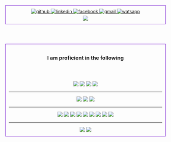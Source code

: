 <div>
<div align="center" style="padding: 10px; border:1px solid #6600cc">
<a href="https://github.com/Moniruzzaman-Md" target="_blank">
<img src=https://img.shields.io/badge/github-%2324292e.svg?&style=for-the-badge&logo=github&logoColor=white alt=github style="margin-bottom: 5px;" />
</a>

<a href="https://www.linkedin.com/in/md-moniruzzaman-012bb2168" target="_blank">
<img src=https://img.shields.io/badge/linkedin-%231E77B5.svg?&style=for-the-badge&logo=linkedin&logoColor=white alt=linkedin style="margin-bottom: 5px;" />
</a>

<a href="https://www.facebook.com/md.zaman.92372" target="_blank">
<img src=https://img.shields.io/badge/facebook-%231877F2.svg?&style=for-the-badge&logo=facebook&logoColor=white alt=facebook style="margin-bottom: 5px;" />
</a>

<a href="mailto:mzaman762@gmail.com" target="_blank">
<img src=https://img.shields.io/badge/gmail-D14836?&style=for-the-badge&logo=gmail&logoColor=white alt=gmail style="margin-bottom: 5px;" />
</a>
    
<a href="tel:8801404233019" target="_blank">
<img src=https://img.shields.io/badge/WatsApp-+8801404233019-blue?style=for-the-badge&logo=WhatsApp&logoColor=white alt=watsapp style="margin-bottom: 5px;" />
</a>

<div align="center">
<img src="https://komarev.com/ghpvc/?username=Moniruzzaman-Md&&style=flat&color=6600cc" align="center" />
</div>

</div>

<br/><br/>

<div align="center" style="padding: 10px; border:1px solid #6600cc">
<div align="center">
<h3>I am proficient in the following</h3>
</div>

<br/><br/>

<img src="https://img.shields.io/badge/.NET-5C2D91?style=for-the-badge&logo=.net&logoColor=white" />
<img src="https://img.shields.io/badge/Angular-DD0031?style=for-the-badge&logo=angular&logoColor=white" /> 
<!-- <img src="https://img.shields.io/badge/Spring-6DB33F?style=for-the-badge&logo=spring&logoColor=white" /> -->
<!-- <img src="https://img.shields.io/badge/Django-092E20?style=for-the-badge&logo=django&logoColor=white" />  -->
<img src="https://img.shields.io/badge/Bootstrap-563D7C?style=for-the-badge&logo=bootstrap&logoColor=white" />
<img src="https://img.shields.io/badge/jQuery-0769AD?style=for-the-badge&logo=jquery&logoColor=white" />
<!-- <img src="https://img.shields.io/badge/SAP-0FAAFF?style=for-the-badge&logo=sap&logoColor=white"/> -->
<!-- <img src="https://img.shields.io/badge/Xamarin-3498DB?style=for-the-badge&logo=xamarin&logoColor=white"/> -->

<hr>

<img src="https://img.shields.io/badge/Microsoft_SQL_Server-CC2927?style=for-the-badge&logo=microsoft-sql-server&logoColor=white" />
<img src="https://img.shields.io/badge/MySQL-00000F?style=for-the-badge&logo=mysql&logoColor=white" />
<img src="https://img.shields.io/badge/SQLite-07405E?style=for-the-badge&logo=sqlite&logoColor=white" />

<hr>

<img src="https://img.shields.io/badge/C%23-239120?style=for-the-badge&logo=c-sharp&logoColor=white" />
<img src="https://img.shields.io/badge/Python-3776AB?style=for-the-badge&logo=python&logoColor=white" />
<img src="https://img.shields.io/badge/C%2B%2B-00599C?style=for-the-badge&logo=c%2B%2B&logoColor=white" />
<img src="https://img.shields.io/badge/Java-ED8B00?style=for-the-badge&logo=java&logoColor=white" />
<img src="https://img.shields.io/badge/JavaScript-F7DF1E?style=for-the-badge&logo=javascript&logoColor=black" />
<img src="https://img.shields.io/badge/TypeScript-007ACC?style=for-the-badge&logo=typescript&logoColor=white" />
<img src="https://img.shields.io/badge/HTML5-E34F26?style=for-the-badge&logo=html5&logoColor=white" />
<img src="https://img.shields.io/badge/CSS3-1572B6?style=for-the-badge&logo=css3&logoColor=white" />
<img src="https://img.shields.io/badge/PHP-777BB4?style=for-the-badge&logo=php&logoColor=white" />

<hr>
<img src="https://img.shields.io/badge/Git-F05032?style=for-the-badge&logo=git&logoColor=white" />
<img src="https://img.shields.io/badge/Docker-2CA5E0?style=for-the-badge&logo=docker&logoColor=white"/>

</div
    
